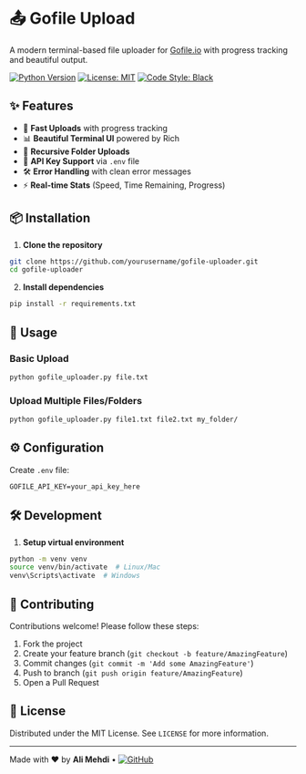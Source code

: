 # 📤 Gofile Upload

A modern terminal-based file uploader for [Gofile.io](https://gofile.io) with progress tracking and beautiful output.

[![Python Version](https://img.shields.io/badge/python-3.8%2B-blue)]()
[![License: MIT](https://img.shields.io/badge/License-MIT-green.svg)](LICENSE)
[![Code Style: Black](https://img.shields.io/badge/code%20style-black-000000.svg)](https://github.com/psf/black)

## ✨ Features

- 🚀 **Fast Uploads** with progress tracking
- 📊 **Beautiful Terminal UI** powered by Rich
- 📁 **Recursive Folder Uploads**
- 🔑 **API Key Support** via `.env` file
- 🛠 **Error Handling** with clean error messages
- ⚡ **Real-time Stats** (Speed, Time Remaining, Progress)

## 📦 Installation

1. **Clone the repository**
```bash
git clone https://github.com/yourusername/gofile-uploader.git
cd gofile-uploader
```

2. **Install dependencies**
```bash
pip install -r requirements.txt
```

## 🚀 Usage

### Basic Upload
```bash
python gofile_uploader.py file.txt
```

### Upload Multiple Files/Folders
```bash
python gofile_uploader.py file1.txt file2.txt my_folder/
```

## ⚙️ Configuration

Create `.env` file:
```env
GOFILE_API_KEY=your_api_key_here
```

## 🛠 Development

1. **Setup virtual environment**
```bash
python -m venv venv
source venv/bin/activate  # Linux/Mac
venv\Scripts\activate  # Windows
```

## 🤝 Contributing

Contributions welcome! Please follow these steps:
1. Fork the project
2. Create your feature branch (`git checkout -b feature/AmazingFeature`)
3. Commit changes (`git commit -m 'Add some AmazingFeature'`)
4. Push to branch (`git push origin feature/AmazingFeature`)
5. Open a Pull Request

## 📄 License

Distributed under the MIT License. See `LICENSE` for more information.

---

Made with ❤️ by **Ali Mehdi** • [![GitHub](https://img.shields.io/badge/GitHub-Profile-blue)](https://github.com/AliMehdiAbdi)
